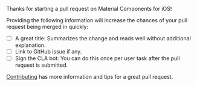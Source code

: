Thanks for starting a pull request on Material Components for iOS!

Providing the following information will increase the chances of your
pull request being merged in quickly:
- [ ] A great title: Summarizes the change and reads well without additional explanation.
- [ ] Link to GitHub issue if any.
- [ ] Sign the CLA bot: You can do this once per user task after the pull request is submitted.

[Contributing](./contributing/README.md#pull-requests) has more information and tips for a great
pull request.
